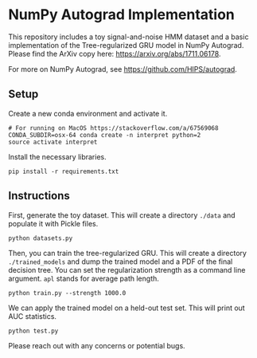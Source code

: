 # NumPy Autograd Implementation

This repository includes a toy signal-and-noise HMM dataset and a basic implementation of the Tree-regularized GRU model in NumPy Autograd. Please find the ArXiv copy here: https://arxiv.org/abs/1711.06178. 

For more on NumPy Autograd, see https://github.com/HIPS/autograd.

## Setup

Create a new conda environment and activate it.

```
# For running on MacOS https://stackoverflow.com/a/67569068
CONDA_SUBDIR=osx-64 conda create -n interpret python=2
source activate interpret
```

Install the necessary libraries.

```
pip install -r requirements.txt
```

## Instructions

First, generate the toy dataset. This will create a directory `./data` and populate it with Pickle files.

```
python datasets.py
```

Then, you can train the tree-regularized GRU. This will create a directory `./trained_models` and dump the trained model and a PDF of the final decision tree. You can set the regularization strength as a command line argument. `apl` stands for average path length.

```
python train.py --strength 1000.0
```

We can apply the trained model on a held-out test set. This will print out AUC statistics.

```
python test.py
```

Please reach out with any concerns or potential bugs.

